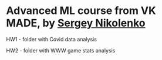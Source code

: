 # Advanced ML course from VK MADE, by [Sergey Nikolenko](https://logic.pdmi.ras.ru/~sergey/teaching/mademl2023.html)

HW1 - folder with Covid data analysis

HW2 - folder with WWW game stats analysis

